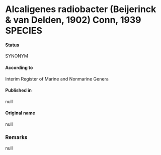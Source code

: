 # Alcaligenes radiobacter (Beijerinck & van Delden, 1902) Conn, 1939 SPECIES

#### Status
SYNONYM

#### According to
Interim Register of Marine and Nonmarine Genera

#### Published in
null

#### Original name
null

### Remarks
null